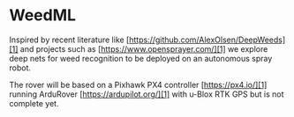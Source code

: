 # WeedML

Inspired by recent literature like [https://github.com/AlexOlsen/DeepWeeds][1] and projects such as [https://www.opensprayer.com/][1] we explore deep nets 
for weed recognition to be deployed on an autonomous spray robot.

The rover will be based on a Pixhawk PX4 controller [https://px4.io/][1] running ArduRover [https://ardupilot.org/][1] with u-Blox RTK GPS but is not complete yet.

